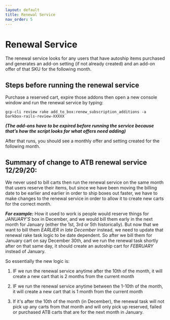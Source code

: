 ```yaml
---
layout: default
title: Renewal Service
nav_order: 5
---
```

# Renewal Service 

The renewal service looks for any users that have autoship items purchased and generates an add-on setting (if not already created) and an add-on offer of that SKU for the following month. 

## Steps before running the renewal service

Purchase a reserved cart, expire those addons then open a new console window and run the renewal service by typing:

`gcp-cli review rake add_to_box:renew_subscription_additions -a barkbox-rails-review-XXXXX`

***(The add-ons have to be expired before running the service because that’s how the script looks for what offers need adding)***

After that runs, you should see a monthly offer and setting created for the following month.

## Summary of change to ATB renewal service 12/29/20:
We never used to bill carts then run the renewal service on the same month that users reserve their items, but since we have been moving the billing date to be earlier and earlier in order to ship boxes out faster, we have to make changes to the renewal service in order to allow it to create new carts for the correct month.

***For example:*** How it used to work is people would reserve things for *JANUARY'S* box in December, and we would bill them early in the next month for January (either the 1st, 3rd or 5th historically). But now that we want to bill them *EARLIER in late December* instead, we need to update that renewal rake task logic to be date dependent. So after we bill them for January cart on say December 30th, and we run the renewal task shortly after on that same day, it should create an autoship cart for *FEBRUARY* instead of January.

So essentially the new logic is:

1. IF we run the renewal service anytime after the 10th of the month, it will create a new cart that is 2 months from the current month

2. IF we run the renewal service anytime between the 1-10th of the month, it will create a new cart that is 1 month from the current month

3. If it's after the 10th of the month (in December), the renewal task will not pick up any carts from that month and will only pick up reserved, failed or purchased ATB carts that are for the next month in January.
